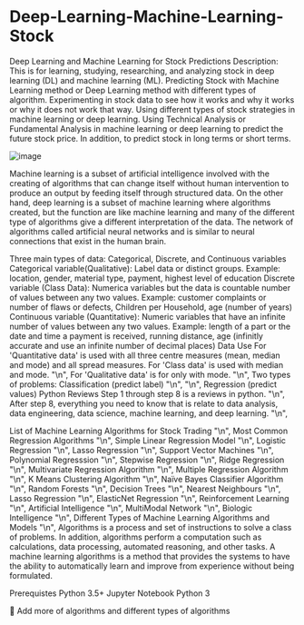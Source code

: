 # Deep-Learning-Machine-Learning-Stock

Deep Learning and Machine Learning for Stock Predictions
Description: This is for learning, studying, researching, and analyzing stock in deep learning (DL) and machine learning (ML). Predicting Stock with Machine Learning method or Deep Learning method with different types of algorithm. Experimenting in stock data to see how it works and why it works or why it does not work that way. Using different types of stock strategies in machine learning or deep learning. Using Technical Analysis or Fundamental Analysis in machine learning or deep learning to predict the future stock price. In addition, to predict stock in long terms or short terms.

![image](https://user-images.githubusercontent.com/85130591/120912720-ae190480-c65f-11eb-953b-2aebc4630422.png)

Machine learning is a subset of artificial intelligence involved with the creating of algorithms that can change itself without human intervention to produce an output by feeding itself through structured data. On the other hand, deep learning is a subset of machine learning where algorithms created, but the function are like machine learning and many of the different type of algorithms give a different interpretation of the data. The network of algorithms called artificial neural networks and is similar to neural connections that exist in the human brain.

Three main types of data: Categorical, Discrete, and Continuous variables
Categorical variable(Qualitative): Label data or distinct groups.
Example: location, gender, material type, payment, highest level of education
Discrete variable (Class Data): Numerica variables but the data is countable number of values between any two values.
Example: customer complaints or number of flaws or defects, Children per Household, age (number of years)
Continuous variable (Quantitative): Numeric variables that have an infinite number of values between any two values. Example: length of a part or the date and time a payment is received, running distance, age (infinitly accurate and use an infinite number of decimal places)
Data Use
For 'Quantitative data' is used with all three centre measures (mean, median and mode) and all spread measures.
For 'Class data' is used with median and mode. "\n",
For 'Qualitative data' is for only with mode. "\n",
Two types of problems:
Classification (predict label) "\n", "\n",
Regression (predict values)
Python Reviews
Step 1 through step 8 is a reviews in python. "\n",
After step 8, everything you need to know that is relate to data analysis, data engineering, data science, machine learning, and deep learning. "\n",

List of Machine Learning Algorithms for Stock Trading "\n",
Most Common Regression Algorithms "\n", 
Simple Linear Regression Model "\n",
Logistic Regression "\n", 
Lasso Regression "\n",
Support Vector Machines "\n", 
Polynomial Regresssion "\n", 
Stepwise Regression "\n", 
Ridge Regression "\n", 
Multivariate Regression Algorithm "\n",
Multiple Regression Algorithm "\n", 
K Means Clustering Algorithm "\n",
Naïve Bayes Classifier Algorithm "\n",
Random Forests "\n",
Decision Trees "\n", 
Nearest Neighbours "\n",
Lasso Regression "\n", 
ElasticNet Regression "\n",
Reinforcement Learning  "\n", 
Artificial Intelligence "\n",
MultiModal Network  "\n",
Biologic Intelligence "\n",
Different Types of Machine Learning Algorithms and Models "\n",
Algorithms is a process and set of instructions to solve a class of problems. In addition, algorithms perform a computation such as calculations, data processing, automated reasoning, and other tasks. A machine learning algorithms is a method that provides the systems to have the ability to automatically learn and improve from experience without being formulated.

Prerequistes
Python 3.5+
Jupyter Notebook Python 3

🔲 Add more of algorithms and different types of algorithms
